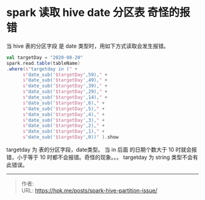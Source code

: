 # spark 读取 hive date 分区表 奇怪的报错


<!--more-->

当 hive 表的分区字段 是 date 类型时，用如下方式读取会发生报错。
```scala
val targetDay = "2020-08-20"
spark.read.table(tableName)
.where(s"targetday in (" +
      s"date_sub('$targetDay',59)," +
      s"date_sub('$targetDay',49)," +
      s"date_sub('$targetDay',39)," +
      s"date_sub('$targetDay',29)," +
      s"date_sub('$targetDay',14)," +
      s"date_sub('$targetDay',6)," +
      s"date_sub('$targetDay',5)," +
      s"date_sub('$targetDay',4)," +
      s"date_sub('$targetDay',3)," +
      s"date_sub('$targetDay',2)," +
      s"date_sub('$targetDay',1)," +
      s"date_sub('$targetDay',0))" ).show
```
targetday 为 表的分区字段，date类型。
当 in 后面 的日期个数大于 10 时就会报错，小于等于 10 时都不会报错。奇怪的现象。。。
targetday 为 string 类型不会有此错误。


---

> 作者: <no value>  
> URL: https://hpk.me/posts/spark-hive-partition-issue/  

